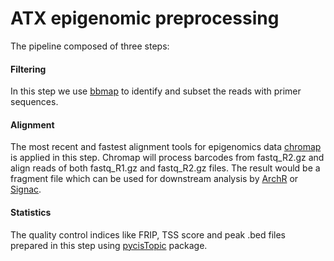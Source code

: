 # ATX epigenomic preprocessing
The pipeline composed of three steps:

#### Filtering 
In this step we use [bbmap](https://github.com/BioInfoTools/BBMap/blob/master/sh/bbduk.sh) to identify and subset the reads with primer sequences.

#### Alignment 
The most recent and fastest alignment tools for epigenomics data [chromap](https://github.com/haowenz/chromap) is applied in this step. Chromap will process barcodes from fastq_R2.gz and  align reads of both fastq_R1.gz and fastq_R2.gz files. The result would be a fragment file which can be used for downstream analysis by [ArchR](https://www.archrproject.com/) or [Signac](https://stuartlab.org/signac/).

#### Statistics 
The quality control indices like FRIP, TSS score and peak .bed files prepared in this step using [pycisTopic](https://github.com/aertslab/pycisTopic) package.
